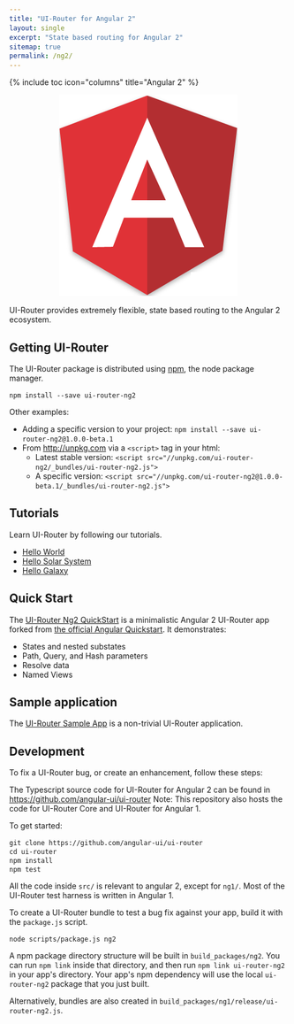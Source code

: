 ```yaml
---
title: "UI-Router for Angular 2"
layout: single
excerpt: "State based routing for Angular 2"
sitemap: true
permalink: /ng2/
---
```

{% include toc icon="columns" title="Angular 2" %}

<center>
<img src="/images/logos/angular2.png">
</center>

UI-Router provides extremely flexible, state based routing to the Angular 2 ecosystem.

## Getting UI-Router

The UI-Router package is distributed using [npm](https://www.npmjs.com/), the node package manager.

```
npm install --save ui-router-ng2
```

Other examples:

- Adding a specific version to your project: `npm install --save ui-router-ng2@1.0.0-beta.1`
- From <http://unpkg.com> via a `<script>` tag in your html: 
  - Latest stable version: `<script src="//unpkg.com/ui-router-ng2/_bundles/ui-router-ng2.js">`
  - A specific version: `<script src="//unpkg.com/ui-router-ng2@1.0.0-beta.1/_bundles/ui-router-ng2.js">`

## Tutorials

Learn UI-Router by following our tutorials.

- [Hello World](/tutorial/ng2/helloworld)
- [Hello Solar System](/tutorial/ng2/hellosolarsystem)
- [Hello Galaxy](/tutorial/ng2/hellogalaxy)
 
## Quick Start
 
The [UI-Router Ng2 QuickStart](https://github.com/ui-router/quickstart-ng2) is a minimalistic Angular 2 UI-Router app forked from 
[the official Angular Quickstart](https://github.com/angular/quickstart).
It demonstrates:

- States and nested substates
- Path, Query, and Hash parameters
- Resolve data
- Named Views

## Sample application

The [UI-Router Sample App](/resources/sampleapp) is a non-trivial UI-Router application.
 
## Development

To fix a UI-Router bug, or create an enhancement, follow these steps: 

The Typescript source code for UI-Router for Angular 2 can be found in <https://github.com/angular-ui/ui-router>
Note: This repository also hosts the code for UI-Router Core and UI-Router for Angular 1. 

To get started:

```
git clone https://github.com/angular-ui/ui-router
cd ui-router
npm install
npm test
```

All the code inside `src/` is relevant to angular 2, except for `ng1/`.
Most of the UI-Router test harness is written in Angular 1.

To create a UI-Router bundle to test a bug fix against your app, 
build it with the `package.js` script.

```
node scripts/package.js ng2
```

A npm package directory structure will be built in `build_packages/ng2`.
You can run `npm link` inside that directory, and then run `npm link ui-router-ng2` in your app's directory.
Your app's npm dependency will use the local `ui-router-ng2` package that you just built. 

Alternatively, bundles are also created in `build_packages/ng1/release/ui-router-ng2.js`.

